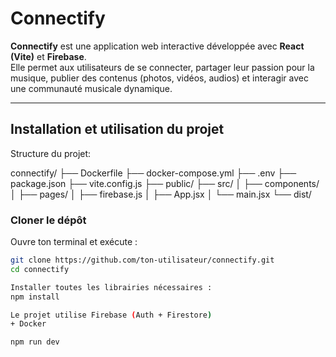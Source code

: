 # Connectify

**Connectify** est une application web interactive développée avec **React (Vite)** et **Firebase**.  
Elle permet aux utilisateurs de se connecter, partager leur passion pour la musique, publier des contenus (photos, vidéos, audios) et interagir avec une communauté musicale dynamique.

---

##  Installation et utilisation du projet

Structure du projet:

connectify/
├── Dockerfile
├── docker-compose.yml
├── .env
├── package.json
├── vite.config.js
├── public/
├── src/
│   ├── components/
│   ├── pages/
│   ├── firebase.js
│   ├── App.jsx
│   └── main.jsx
└── dist/


### Cloner le dépôt
Ouvre ton terminal et exécute :
```bash
git clone https://github.com/ton-utilisateur/connectify.git
cd connectify

Installer toutes les librairies nécessaires :
npm install

Le projet utilise Firebase (Auth + Firestore)
+ Docker

npm run dev
